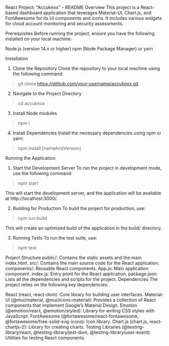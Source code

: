 React Project: "Accuknox" - README
Overview
This project is a React-based dashboard application that leverages Material-UI, Chart.js, and FontAwesome for its UI components and icons. It includes various widgets for cloud account monitoring and security assessments.

Prerequisites
Before running the project, ensure you have the following installed on your local machine:

Node.js (version 14.x or higher)
npm (Node Package Manager) or yarn

Installation
1. Clone the Repository
Clone the repository to your local machine using the following command:

  > git clone https://github.com/your-username/accuknox.git

2. Navigate to the Project Directory
   
  > cd accuknox

3.  Install Node modules

   > npm i

4. Install Dependencies
Install the necessary dependencies using npm or yarn:

  > npm install [nameAndVersion]

Running the Application
1. Start the Development Server
To run the project in development mode, use the following command:

  > npm start

This will start the development server, and the application will be available at http://localhost:3000/.

2. Building for Production
To build the project for production, use:

  > npm run build
> 
This will create an optimized build of the application in the build/ directory.

3. Running Tests
To run the test suite, use:

  > npm test


Project Structure
public/: Contains the static assets and the main index.html.
src/: Contains the main source code for the React application.
components/: Reusable React components.
App.js: Main application component.
index.js: Entry point for the React application.
package.json: Lists all the dependencies and scripts for the project.
Dependencies
The project relies on the following key dependencies:

React (react, react-dom): Core library for building user interfaces.
Material-UI (@mui/material, @mui/icons-material): Provides a collection of React components that implement Google’s Material Design.
Emotion (@emotion/react, @emotion/styled): Library for writing CSS styles with JavaScript.
FontAwesome (@fortawesome/react-fontawesome, @fortawesome/free-solid-svg-icons): Icon library.
Chart.js (chart.js, react-chartjs-2): Library for creating charts.
Testing Libraries (@testing-library/react, @testing-library/jest-dom, @testing-library/user-event): Utilities for testing React components.
